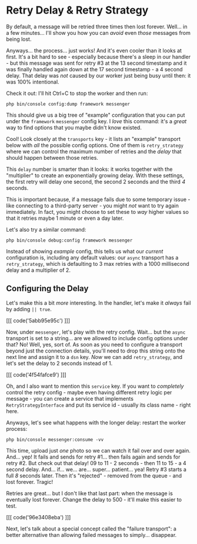 # Retry Delay & Retry Strategy

By default, a message will be retried three times then lost forever. Well...
in a few minutes... I'll show you how you can *avoid* even *those* messages from
being lost.

Anyways... the process... just works! And it's even cooler than it looks at first.
It's a bit hard to see - especially because there's a sleep in our handler - but
this message was sent for retry #3 at the 13 second timestamp and it was finally
handled again down at the 17 second timestamp - a 4 second delay. That delay was
*not* caused by our worker just being busy until then: it was 100% intentional.

Check it out: I'll hit Ctrl+C to stop the worker and then run:

```terminal
php bin/console config:dump framework messenger
```

This should give us a big tree of "example" configuration that you can put under
the `framework` `messenger` config key. I *love* this command: it's a *great* way
to find options that you maybe didn't know existed.

Cool! Look closely at the `transports` key - it lists an "example" transport below
with *all* the possible config options. One of them is `retry_strategy` where we
can control the maximum number of retries and the *delay* that should happen between
those retries.

This `delay` number is smarter than it looks: it works together with the "multiplier"
to create an exponentially growing delay. With these settings, the first retry will
delay one second, the second 2 seconds and the third *4* seconds.

This is important because, if a message fails due to some temporary issue - like
connecting to a third-party server - you might *not* want to try again immediately.
In fact, you might choose to set these to *way* higher values so that it retries
maybe 1 minute or even a day later.

Let's also try a similar command:

```terminal
php bin/console debug:config framework messenger
```

Instead of showing *example* config, this tells us what our *current* configuration
is, including any default values: our `async` transport has a `retry_strategy`,
which is defaulting to 3 max retries with a 1000 millisecond delay and a multiplier
of 2.

## Configuring the Delay

Let's make this a bit *more* interesting. In the handler, let's make it *always*
fail by adding `|| true`.

[[[ code('5abb95e95c') ]]]

Now, under `messenger`, let's play with the retry config. Wait... but the `async`
transport is set to a string... are we allowed to include config options under
that? No! Well, yes, sort of. As soon as you need to configure a transport beyond
just the connection details, you'll need to drop this string onto the next line
and assign it to a `dsn` key. *Now* we can add `retry_strategy`, and let's set
the delay to 2 seconds instead of 1.

[[[ code('4f54fafce9') ]]]

Oh, and I also want to mention this `service` key. If you want to *completely*
control the retry config - maybe even having different retry logic per message -
you can create a service that implements `RetryStrategyInterface` and put its
service id - usually its class name - right here.

Anyways, let's see what happens with the longer delay: restart the worker process:

```terminal-silent
php bin/console messenger:consume -vv
```

This time, upload just *one* photo so we can watch it fail over and over again.
And... yep! It fails and sends for retry #1... then fails again and sends for
retry #2. But check out that delay! 09 to 11 - 2 seconds - then 11 to 15 - a
4 second delay. And... if... we... are... super... patient... yea! Retry #3
starts a full *8* seconds later. Then it's "rejected" - removed from the queue -
and lost forever. Tragic!

Retries are great... but I don't like that last part: when the message is eventually
lost forever. Change the delay to 500 - it'll make this easier to test. 

[[[ code('96e3408eba') ]]]

Next, let's talk about a special concept called the "failure transport": 
a better alternative than allowing failed messages to simply... disappear.
